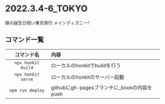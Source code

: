 # 2022.3.4-6_TOKYO
嫁の誕生日祝い東京旅行
メインディズニー!

## コマンド一覧
|コマンド名|内容|
|:-:|:-|
|`npx honkit build`|ローカルのhonkitでbuildを行う|
|`npx honkit serve`|ローカルのhonkitのサーバー起動|
|`npm run deploy`|githubにgh-pagesブランチに_bookの内容をpush|